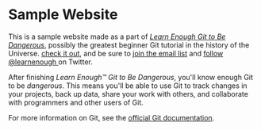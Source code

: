 # Sample Website

This is a sample website made as a part of [*Learn Enough Git to Be Dangerous*](http://learnenough.com/git-tutorial), possibly the greatest beginner Git tutorial in the history of the Universe. [check it out](http://learnenough.com/git-tutorial), and be sure to [join the email list](http://learnenough.com/#email_list) and [follow @learnenough
](http://twitter.com/learnenough) on Twitter.

After finishing *Learn Enough™ Git to Be Dangerous*, you'll know enough Git
to be *dangerous*. This means you'll be able to use Git to track changes in
your projects, back up data, share your work with others, and collaborate
with programmers and other users of Git.

For more information on Git, see the
[official Git documentation](https://git-scm.com/).
